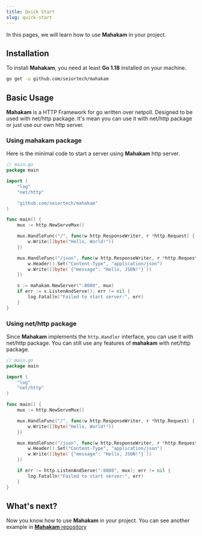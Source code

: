 ```yaml
---
title: Quick Start
slug: quick-start
---
```


In this pages, we will learn how to use **Mahakam** in your project.

## Installation

To install **Mahakam**, you need at least **Go 1.18** installed on your machine.

```bash
go get -u github.com/seiortech/mahakam
```

## Basic Usage

**Mahakam** is a HTTP Framework for go written over netpoll. Designed to be used with net/http package. It's mean you can use it with net/http package or just use our own http server.

### Using mahakam package 

Here is the minimal code to start a server using **Mahakam** http server.

```go
// main.go
package main

import (
	"log"
	"net/http"

	"github.com/seiortech/mahakam"
)

func main() {
	mux := http.NewServeMux()

	mux.HandleFunc("/", func(w http.ResponseWriter, r *http.Request) {
		w.Write([]byte("Hello, World!"))
	})

	mux.HandleFunc("/json", func(w http.ResponseWriter, r *http.Request) {
		w.Header().Set("Content-Type", "application/json")
		w.Write([]byte(`{"message": "Hello, JSON!"}`))
	})

	s := mahakam.NewServer(":8080", mux)    
	if err := s.ListenAndServe(); err != nil {
		log.Fatalln("Failed to start server:", err)
	}
}
```

### Using net/http package
Since **Mahakam** implements the `http.Handler` interface, you can use it with net/http package. You can still use any features of **mahakam** with net/http package.

```go
// main.go
package main

import (
	"log"
	"net/http"
)

func main() {
	mux := http.NewServeMux()

	mux.HandleFunc("/", func(w http.ResponseWriter, r *http.Request) {
		w.Write([]byte("Hello, World!"))
	})

	mux.HandleFunc("/json", func(w http.ResponseWriter, r *http.Request) {
		w.Header().Set("Content-Type", "application/json")
		w.Write([]byte(`{"message": "Hello, JSON!"}`))
	})

    if err := http.ListenAndServe(":8080", mux); err != nil {
        log.Fatalln("Failed to start server:", err)
    }
}
```

## What's next?

Now you know how to use **Mahakam** in your project. You can see another example in [**Mahakam** repository](https://github.com/seiortech/mahakam/tree/master/example)
